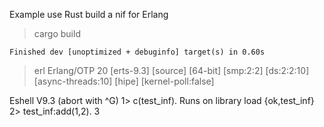 Example use Rust build a nif for Erlang

> cargo build

    Finished dev [unoptimized + debuginfo] target(s) in 0.60s

> erl
Erlang/OTP 20 [erts-9.3] [source] [64-bit] [smp:2:2] [ds:2:2:10] [async-threads:10] [hipe] [kernel-poll:false]

Eshell V9.3  (abort with ^G)
1> c(test_inf).
Runs on library load
                    {ok,test_inf}
2> test_inf:add(1,2).
3
